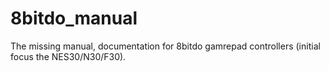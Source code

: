 # 8bitdo_manual

The missing manual, documentation for 8bitdo gamrepad controllers (initial focus the NES30/N30/F30).
